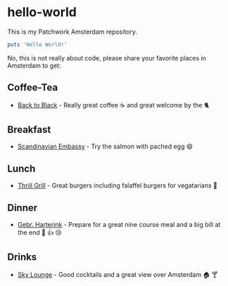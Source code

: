 # hello-world
This is my Patchwork Amsterdam repository.

```ruby
puts 'Hello World!'
```

No, this is not really about code, please share your favorite places in Amsterdam to get:

## Coffee-Tea
* [Back to Black](http://www.backtoblackcoffee.nl/) - Really great coffee :coffee: and great welcome by the :cat2:

## Breakfast
* [Scandinavian Embassy](http://scandinavianembassy.nl/) - Try the salmon with pached egg :smile:

## Lunch
* [Thrill Grill](http://www.thrillgrill.nl/) - Great burgers including falaffel burgers for vegatarians :hamburger:

## Dinner
* [Gebr. Harterink](http://www.gebr-hartering.nl/) - Prepare for a great nine course meal and a big bill at the end :wine_glass: :+1: :cry:

## Drinks
* [Sky Lounge](http://www.skyloungeamsterdam.com/en/) - Good cocktails and a great view over Amsterdam :house: :cocktail:



